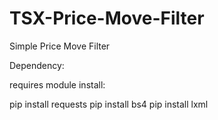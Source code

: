 # TSX-Price-Move-Filter
Simple Price Move Filter

Dependency:

requires module install:

pip install requests
pip install bs4
pip install lxml

